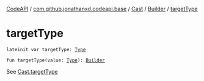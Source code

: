 [CodeAPI](../../../index.md) / [com.github.jonathanxd.codeapi.base](../../index.md) / [Cast](../index.md) / [Builder](index.md) / [targetType](.)

# targetType

`lateinit var targetType: `[`Type`](http://docs.oracle.com/javase/6/docs/api/java/lang/reflect/Type.html)

`fun targetType(value: `[`Type`](http://docs.oracle.com/javase/6/docs/api/java/lang/reflect/Type.html)`): `[`Builder`](index.md)

See [Cast.targetType](../target-type.md)

